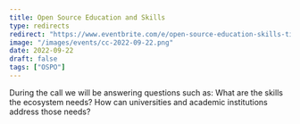 ```yaml
---
title: Open Source Education and Skills
type: redirects
redirect: "https://www.eventbrite.com/e/open-source-education-skills-tickets-412746093677"
image: "/images/events/cc-2022-09-22.png"
date: 2022-09-22
draft: false
tags: ["OSPO"]
---
```

During the call we will be answering questions such as: What are the skills the ecosystem needs? How can universities and academic institutions address those needs?